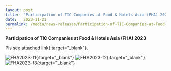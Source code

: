 ```yaml
---
layout: post
title:  "Participation of TIC Companies at Food & Hotels Asia (FHA) 2023"   
date:   2023-11-21
permalink: /media/news-releases/Participation-of-TIC-Companies-at-Food-and-Hotels-Asia-(FHA)-2023
---
```

 
**Participation of TIC Companies at Food & Hotels Asia (FHA) 2023**

Pls see [attached link](https://go.gov.sg/participation-of-tic-companies-at-fha2023){:target="_blank"}.


![FHA2023-f1](/https://go.gov.sg/participation-of-tic-co-fha2023-file1){:target="_blank"}
![FHA2023-f2](/https://go.gov.sg/participation-of-tic-co-fha2023-file2){:target="_blank"}
![FHA2023-f3](/https://go.gov.sg/participation-of-tic-co-fha2023-file3){:target="_blank"}






